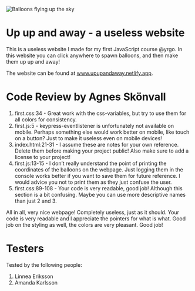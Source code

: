 ![Balloons flying up the sky](https://media.giphy.com/media/iZGpuaRKdEZoI/giphy.gif)

# Up up and away - a useless website

This is a useless website I made for my first JavaScript course @yrgo. In this website you can click anywhere to spawn balloons, and then make them up up and away!

The website can be found at www.upupandaway.netlify.app.

# Code Review by Agnes Skönvall

1. first.css:34 - Great work with the css-variables, but try to use them for all colors for consistency.
2. first.js:5  - keypress-eventlistener is unfortunately not available on mobile. Perhaps something else would work better on mobile, like touch on a button? Just to make it useless even on mobile devices!
3. index.html:21-31 - I assume these are notes for your own reference. Delete them before making your project public! Also make sure to add a license to your project!
4. first.js:13-15 - I don’t really understand the point of printing the coordinates of the balloons on the webpage. Just logging them in the console works better if you want to save them for future reference. I would advice you not to print them as they just confuse the user.
5. first.css:89-108 - Your code is very readable, good job! Although this section is a bit confusing. Maybe you can use more descriptive names than just 2 and 3.

All in all, very nice webpage! Completely useless, just as it should. Your code is very readable and I appreciate the pointers for what is what. Good job on the styling as well, the colors are very pleasant. Good job!

# Testers

Tested by the following people:

1. Linnea Eriksson
2. Amanda Karlsson
